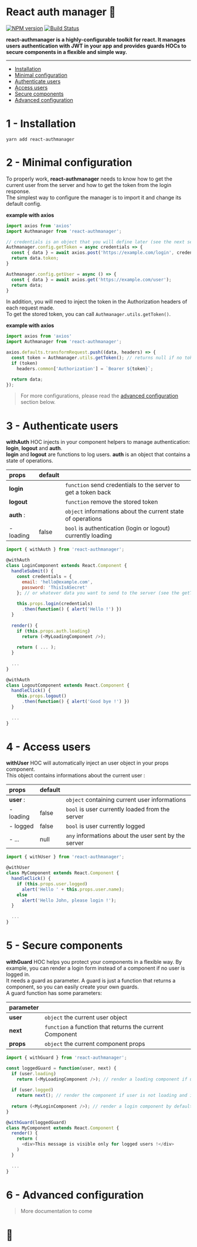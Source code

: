 # React auth manager 🔑

[![NPM version](https://img.shields.io/npm/v/react-authmanager.svg)](https://www.npmjs.com/package/react-authmanager)
[![Build Status](https://travis-ci.org/pierrecabriere/react-authmanager.svg?branch=master)](https://travis-ci.org/pierrecabriere/react-authmanager)

**react-authmanager is a highly-configurable toolkit for react. It manages users authentication with JWT in your app and provides guards HOCs to secure components in a flexible and simple way.**

---

- [Installation](#1---installation)
- [Minimal configuration](#2---minimal-configuration)
- [Authenticate users](#3---authenticate-users)
- [Access users](#4---access-users)
- [Secure components](#5---secure-components)
- [Advanced configuration](#6---advanced-configuration)

# 1 - Installation
```
yarn add react-authmanager
```

# 2 - Minimal configuration

To properly work, **react-authmanager** needs to know how to get the current user from the server and how to get the token from the login response.<br/>
The simplest way to configure the manager is to import it and change its default config.<br/>

**example with axios**
```js
import axios from 'axios'
import Authmanager from 'react-authmanager';

// credentials is an object that you will define later (see the next section below on how to authenticate users)
Authmanager.config.getToken = async credentials => {
  const { data } = await axios.post('https://example.com/login', credentials);
  return data.token;
}

Authmanager.config.getUser = async () => {
  const { data } = await axios.get('https://example.com/user');
  return data;
}
```

In addition, you will need to inject the token in the Authorization headers of each request made.<br/>
To get the stored token, you can call `Authmanager.utils.getToken()`.<br/>

**example with axios**
```js
import axios from 'axios'
import Authmanager from 'react-authmanager';

axios.defaults.transformRequest.push((data, headers) => {
  const token = Authmanager.utils.getToken(); // returns null if no token is stored
  if (token)
    headers.common['Authorization'] = `Bearer ${token}`;

  return data;
});
```

> For more configurations, please read the [advanced configuration](#6---advanced-configuration) section below.

# 3 - Authenticate users
**withAuth** HOC injects in your component helpers to manage authentication: **login**, **logout** and **auth**.<br/>
**login** and **logout** are functions to log users. **auth** is an object that contains a state of operations.<br/>

| props      | default |                                                              |
|:-----------|:--------|:-------------------------------------------------------------|
| **login**  |         | `function` send credentials to the server to get a token back |
| **logout** |         | `function` remove the stored token                            |
| **auth** : |         | `object` informations about the current state of operations   |
| - loading  | false   | `bool` is authentication (login or logout) currently loading  |

```js
import { withAuth } from 'react-authmanager';

@withAuth
class LoginComponent extends React.Component {
  handleSubmit() {
    const credentials = {
      email: 'hello@example.com',
      password: 'ThisIsASecret'
    }; // or whatever data you want to send to the server (see the getToken configuration in the Minimal configuration section above)
    
    this.props.login(credentials)
      .then(function() { alert('Hello !') })
  }
  
  render() {
    if (this.props.auth.loading)
      return (<MyLoadingComponent />);
    
    return ( ... );
  }
  
  ...
}

@withAuth
class LogoutComponent extends React.Component {
  handleClick() {
    this.props.logout()
      .then(function() { alert('Good bye !') })
  }
  
  ...
}
```

# 4 - Access users
**withUser** HOC will automatically inject an user object in your props component.<br/>
This object contains informations about the current user :<br/>

| props      | default |                                                     |
|:-----------|:--------|:----------------------------------------------------|
| **user** : |         | `object` containing current user informations        |
| - loading  | false   | `bool` is user currently loaded from the server      |
| - logged   | false   | `bool` is user currently logged                      |
| - ...      | null    | `any` informations about the user sent by the server |

```js
import { withUser } from 'react-authmanager';

@withUser
class MyComponent extends React.Component {
  handleClick() {
    if (this.props.user.logged)
      alert('Hello ' + this.props.user.name);
    else
      alert('Hello John, please login !');
  }
  
  ...
}
```

# 5 - Secure components
**withGuard** HOC helps you protect your components in a flexible way. By example, you can render a login form instead of a component if no user is logged in.<br/>
It needs a guard as parameter. A guard is just a function that returns a component, so you can easily create your own guards.<br/>
A guard function has some parameters:<br/>

| parameter |                                                          |
|:----------|:---------------------------------------------------------|
| **user**  | `object` the current user object                         |
| **next**  | `function` a function that returns the current Component |
| **props** | `object` the current component props                     |

```js
import { withGuard } from 'react-authmanager';

const loggedGuard = function(user, next) {
  if (user.loading)
    return (<MyLoadingComponent />); // render a loading component if user is currently fetched from the server
  
  if (user.logged)
    return next(); // render the component if user is not loading and is logged
  
  return (<MyLoginComponent />); // render a login component by default (if user is fetched from the server but not logged)
}

@withGuard(loggedGuard)
class MyComponent extends React.Component {
  render() {
    return (
      <div>This message is visible only for logged users !</div>
    )
  }
  
  ...
}
```

# 6 - Advanced configuration

> More documentation to come

# 🚀